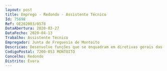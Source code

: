 ```yaml
--- 
layout: post
title: Emprego - Redondo - Assistente Técnico
Id: 75698
Ref: OE202003/0578
DataAbertura: 2020-03-27
DataFecho: 2020-04-13
Trabalho: Assistente Técnico
Empregador: Junta de Freguesia de Montoito
Descricao: Desenvolve funções que se enquadram em diretivas gerais das chefias dos eleitos. Realiza tarefas de apoio administrativo e secretariado tendo em vista a organização e execução dos procedimentos administrativos. Assegura todas as ações necessárias ao bom funcionamento dos serviços da freguesia que necessitem a sua colaboração, designadamente assegurar a condução pontual de veículos de transporte de bens e pessoas a prestar assistência ao funcionamento do cemitério. Exerce as demais funções, procedimentos, tarefas ou atribuições que lhe são cometidas por lei, despachos ou deliberações ou determinação superior.
CodigoPostal: 7200-053 MONTOITO
Concelho: Redondo
Distrito: Évora
--- 
```

